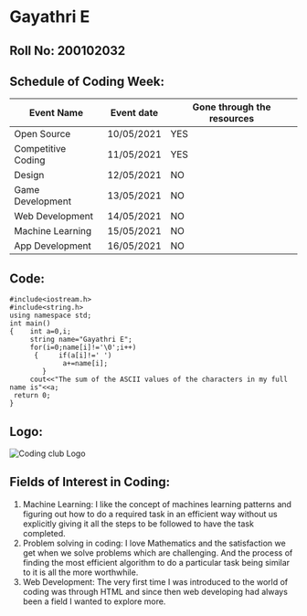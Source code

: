 # Gayathri E
## Roll No: 200102032

## Schedule of Coding Week:
Event Name | Event date | Gone through the resources
-----------------|-----------------|--------------------------------------
Open Source|10/05/2021|YES
Competitive Coding|11/05/2021|YES
Design|12/05/2021|NO
Game Development|13/05/2021|NO
Web Development|14/05/2021|NO
Machine Learning|15/05/2021|NO
App Development|16/05/2021|NO

## Code:
~~~
#include<iostream.h>
#include<string.h>
using namespace std;
int main()
{    int a=0,i;
     string name="Gayathri E";
     for(i=0;name[i]!='\0';i++)
      {     if(a[i]!=' ')
             a+=name[i];
        }
     cout<<"The sum of the ASCII values of the characters in my full name is"<<a;
 return 0;
}
~~~
## Logo:
 ![Coding club Logo](https://github.com/codingiitg/open_source_submission/blob/main/coding-club%20logo.png?raw=true)

## Fields of Interest in Coding:
  1. Machine Learning:
         I like the concept of machines learning patterns and figuring out how to do a required task in an efficient way without us explicitly giving it all the steps to be followed to have the task completed.
 2. Problem solving in coding:
        I love Mathematics and the satisfaction we get when we solve problems which are challenging. And the process of finding the most efficient algorithm to do a particular task being similar to it is all the more worthwhile.
 3. Web Development:
      The very first time I was introduced to the world of coding was through HTML and since then web developing had always been a field I wanted to explore more.
